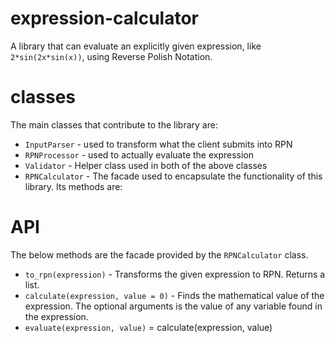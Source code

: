 # expression-calculator
A library that can evaluate an explicitly given expression, like `2*sin(2x*sin(x))`, using Reverse Polish Notation.

# classes
The main classes that contribute to the library are:
* `InputParser` - used to transform what the client submits into RPN
* `RPNProcessor` - used to actually evaluate the expression
* `Validator` - Helper class used in both of the above classes
* `RPNCalculator` - The facade used to encapsulate the functionality of this library. Its methods are:

# API
The below methods are the facade provided by the `RPNCalculator` class.
* `to_rpn(expression)` - Transforms the given expression to RPN. Returns a list.
* `calculate(expression, value = 0)` - Finds the mathematical value of the expression. The optional arguments is the value of any     variable found in the expression.
* `evaluate(expression, value)` = calculate(expression, value)
  
